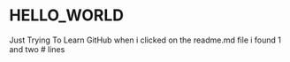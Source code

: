 # HELLO_WORLD
Just Trying To Learn GitHub
when i clicked on the readme.md file i found 1 and two # lines
